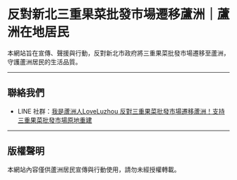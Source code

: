 # 反對新北三重果菜批發市場遷移蘆洲｜蘆洲在地居民

本網站旨在宣傳、聲援與行動，反對新北市政府將三重果菜批發市場遷移至蘆洲，守護蘆洲居民的生活品質。

---

## 聯絡我們
- LINE 社群：[我是蘆洲人LoveLuzhou 反對三重果菜批發市場遷移蘆洲！支持三重果菜批發市場原地重建](https://line.me/ti/g2/L600TW-Q7eVAkcxbbv05MwJXMC_SKrdzwtr4jg?utm_source=invitation&utm_medium=link_copy&utm_campaign=default&fbclid=IwY2xjawLTD7pleHRuA2FlbQIxMABicmlkETE3YTVpc2ZyZGJGYWxiSFIyAR7nxhwrbK2SGuFX4Nm2L6H1x4WXviIVHyhzE8448xo4KkREwNJO6d_wLh5cQA_aem_WOk6EEkKpodbZRoqasopKQ)

---

## 版權聲明
本網站內容僅供蘆洲居民宣傳與行動使用，請勿未經授權轉載。
